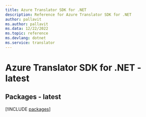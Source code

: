 ```yaml
---
title: Azure Translator SDK for .NET
description: Reference for Azure Translator SDK for .NET
author: pallavit
ms.author: pallavit
ms.data: 12/22/2022
ms.topic: reference
ms.devlang: dotnet
ms.service: translator
---
```

# Azure Translator SDK for .NET - latest
## Packages - latest
[!INCLUDE [packages](translator-index.md)]